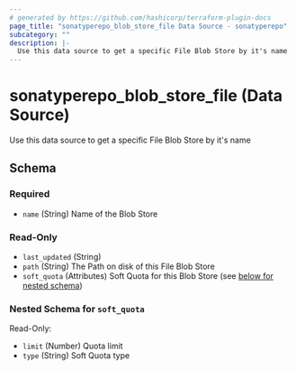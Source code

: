 ```yaml
---
# generated by https://github.com/hashicorp/terraform-plugin-docs
page_title: "sonatyperepo_blob_store_file Data Source - sonatyperepo"
subcategory: ""
description: |-
  Use this data source to get a specific File Blob Store by it's name
---
```


# sonatyperepo_blob_store_file (Data Source)

Use this data source to get a specific File Blob Store by it's name



<!-- schema generated by tfplugindocs -->
## Schema

### Required

- `name` (String) Name of the Blob Store

### Read-Only

- `last_updated` (String)
- `path` (String) The Path on disk of this File Blob Store
- `soft_quota` (Attributes) Soft Quota for this Blob Store (see [below for nested schema](#nestedatt--soft_quota))

<a id="nestedatt--soft_quota"></a>
### Nested Schema for `soft_quota`

Read-Only:

- `limit` (Number) Quota limit
- `type` (String) Soft Quota type
